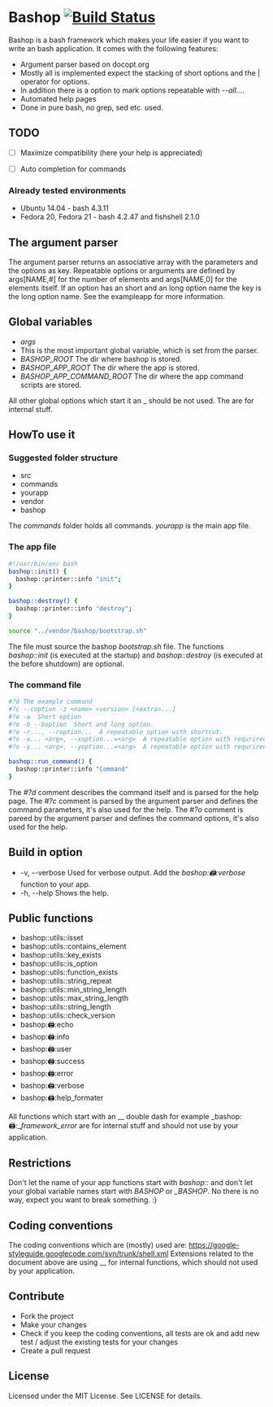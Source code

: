 # Bashop [![Build Status](https://travis-ci.org/GM-Alex/bashop.svg?branch=master)](https://travis-ci.org/GM-Alex/bashop)

Bashop is a bash framework which makes your life easier if you want to write an bash application. It comes with the following features:

* Argument parser based on docopt.org
 * Mostly all is implemented expect the stacking of short options and the | operator for options.
 * In addition there is a option to mark options repeatable with _--all..._.
* Automated help pages
* Done in pure bash, no grep, sed etc. used.


## TODO

- [ ] Maximize compatibility (here your help is appreciated)
- [ ] Auto completion for commands


### Already tested environments

* Ubuntu 14.04 - bash 4.3.11
* Fedora 20, Fedora 21 -  bash 4.2.47 and fishshell 2.1.0


## The argument parser

The argument parser returns an associative array with the parameters and the options as key.
Repeatable options or arguments are defined by args[NAME,#] for the number of elements and args[NAME,0] for the elements itself.
If an option has an short and an long option name the key is the long option name. See the exampleapp for more information.


## Global variables

* _args_
 * This is the most important global variable, which is set from the parser.
* _BASHOP_ROOT_ The dir where bashop is stored.
* _BASHOP_APP_ROOT_ The dir where the app is stored.
* _BASHOP_APP_COMMAND_ROOT_ The dir where the app command scripts are stored.

All other global options which start it an \_ should be not used. The are for internal stuff.


## HowTo use it

### Suggested folder structure

* src
 * commands
 * yourapp
* vendor
 * bashop

The _commands_ folder holds all commands. _yourapp_ is the main app file.


### The app file

```bash
#!/usr/bin/env bash
bashop::init() {
  bashop::printer::info "init";
}

bashop::destroy() {
  bashop::printer::info "destroy";
}

source "../vendor/bashop/bootstrap.sh"
```

The file must source the bashop _bootstrap.sh_ file.
The functions _bashop::init_ (is executed at the startup) and _bashop::destroy_ (is executed at the before shutdown) are optional.


### The command file

```bash
#?d The example command
#?c --coption -z <name> <version> [<extra>...]
#?o -a  Short option
#?o -b --boption  Short and long option.
#?o -r..., --roption...  A repeatable option with shortcut.
#?o -x... <arg>, --xoption...=<arg>  A repeatable option with requrired argument.
#?o -y... <arg>, --yoption...=<arg>  A repeatable option with requrired argument [default: test].

bashop::run_command() {
  bashop::printer::info "Command"
}
```

The _#?d_ comment describes the command itself and is parsed for the help page.
The _#?c_ comment is parsed by the argument parser and defines the command parameters, it's also used for the help.
The _#?o_ comment is pareed by the argument parser and defines the command options, it's also used for the help.


## Build in option

* -v, --verbose Used for verbose output. Add the _bashop::printer::verbose_ function to your app.
* -h, --help Shows the help.


## Public functions

* bashop::utils::isset
* bashop::utils::contains_element
* bashop::utils::key_exists
* bashop::utils::is_option
* bashop::utils::function_exists
* bashop::utils::string_repeat
* bashop::utils::min_string_length
* bashop::utils::max_string_length
* bashop::utils::string_length
* bashop::utils::check_version
* bashop::printer::echo
* bashop::printer::info
* bashop::printer::user
* bashop::printer::success
* bashop::printer::error
* bashop::printer::verbose
* bashop::printer::help_formater

All functions which start with an \_\_ double dash for example _bashop::printer::__framework_error_ are for internal stuff and should not use by your application.


## Restrictions

Don't let the name of your app functions start with _bashop::_ and don't let your global variable names start with _BASHOP_ or _\_BASHOP_.
No there is no way, expect you want to break something. :)


## Coding conventions

The coding conventions which are (mostly) used are: https://google-styleguide.googlecode.com/svn/trunk/shell.xml
Extensions related to the document above are using __ for internal functions, which should not used by your application.


## Contribute

* Fork the project
* Make your changes
* Check if you keep the coding conventions, all tests are ok and add new test / adjust the existing tests for your changes
* Create a pull request


## License

Licensed under the MIT License. See LICENSE for details.